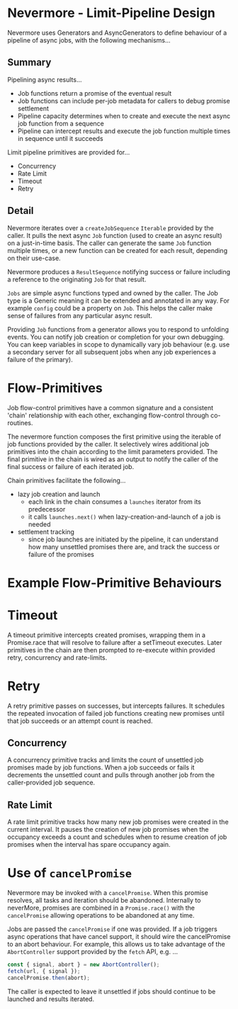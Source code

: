 # Nevermore - Limit-Pipeline Design

Nevermore uses Generators and AsyncGenerators to define behaviour of a pipeline
of async jobs, with the following mechanisms...

## Summary

Pipelining async results...

- Job functions return a promise of the eventual result
- Job functions can include per-job metadata for callers to debug promise
  settlement
- Pipeline capacity determines when to create and execute the next async job
  function from a sequence
- Pipeline can intercept results and execute the job function multiple times in
  sequence until it succeeds

Limit pipeline primitives are provided for...

- Concurrency
- Rate Limit
- Timeout
- Retry

## Detail

Nevermore iterates over a `createJobSequence` `Iterable` provided by the caller.
It pulls the next async `Job` function (used to create an async result) on a
just-in-time basis. The caller can generate the same `Job` function multiple
times, or a new function can be created for each result, depending on their
use-case.

Nevermore produces a `ResultSequence` notifying success or failure including a
reference to the originating `Job` for that result.

`Jobs` are simple async functions typed and owned by the caller. The Job type is
a Generic meaning it can be extended and annotated in any way. For example
`config` could be a property on `Job`. This helps the caller make sense of
failures from any particular async result.

Providing `Job` functions from a generator allows you to respond to unfolding
events. You can notify job creation or completion for your own debugging. You
can keep variables in scope to dynamically vary job behaviour (e.g. use a
secondary server for all subsequent jobs when any job experiences a failure of
the primary).

# Flow-Primitives

Job flow-control primitives have a common signature and a consistent 'chain'
relationship with each other, exchanging flow-control through co-routines.

The nevermore function composes the first primitive using the iterable of job
functions provided by the caller. It selectively wires additional job primitives
into the chain according to the limit parameters provided. The final primitive
in the chain is wired as an output to notify the caller of the final success or
failure of each iterated job.

Chain primitives facilitate the following...

- lazy job creation and launch
  - each link in the chain consumes a `launches` iterator from its predecessor
  - it calls `launches.next()` when lazy-creation-and-launch of a job is needed
- settlement tracking
  - since job launches are initiated by the pipeline, it can understand how many
    unsettled promises there are, and track the success or failure of the
    promises

# Example Flow-Primitive Behaviours

# Timeout

A timeout primitive intercepts created promises, wrapping them in a Promise.race
that will resolve to failure after a setTimeout executes. Later primitives in
the chain are then prompted to re-execute within provided retry, concurrency and
rate-limits.

# Retry

A retry primitive passes on successes, but intercepts failures. It schedules the
repeated invocation of failed job functions creating new promises until that job
succeeds or an attempt count is reached.

## Concurrency

A concurrency primitive tracks and limits the count of unsettled job promises
made by job functions. When a job succeeds or fails it decrements the unsettled
count and pulls through another job from the caller-provided job sequence.

## Rate Limit

A rate limit primitive tracks how many new job promises were created in the
current interval. It pauses the creation of new job promises when the occupancy
exceeds a count and schedules when to resume creation of job promises when the
interval has spare occupancy again.

# Use of `cancelPromise`

Nevermore may be invoked with a `cancelPromise`. When this promise resolves, all
tasks and iteration should be abandoned. Internally to neverMore, promises are
combined in a `Promise.race()` with the `cancelPromise` allowing operations to
be abandoned at any time.

Jobs are passed the `cancelPromise` if one was provided. If a job triggers async
operations that have cancel support, it should wire the cancelPromise to an
abort behaviour. For example, this allows us to take advantage of the
`AbortController` support provided by the `fetch` API, e.g. ...

```ts
const { signal, abort } = new AbortController();
fetch(url, { signal });
cancelPromise.then(abort);
```

The caller is expected to leave it unsettled if jobs should continue to be
launched and results iterated.
